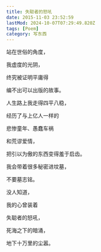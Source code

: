 ```yaml
---
title: 失聪者的怒吼
date: 2015-11-03 23:52:59
lastMod: 2024-10-07T07:29:49.820Z
tags: [Poem]
category: 写东西
---
```


站在世俗的角度，

我虚度的光阴，

终究被证明平庸得

编不出可以出版的故事。

人生路上我走得四平八稳，

经历了与上亿人一样的

悲惨童年、愚蠢车祸

和荒谬爱情，

把引以为傲的东西变得羞于启齿。

我会带着很多秘密进坟墓，

不要墓志铭。

没人知道，

我的心曾装着

失聪者的怒吼，

死海之下的暗涌，

地下十万里的尘嚣。

